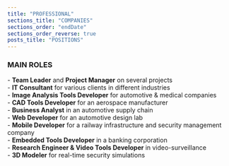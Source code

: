```yaml
---
title: "PROFESSIONAL"
sections_title: "COMPANIES"
sections_order: "endDate"
sections_order_reverse: true
posts_title: "POSITIONS"
---
```


<h3>MAIN ROLES</h3>
- <b>Team Leader</b> and <b>Project Manager</b> on several projects<br>
- <b>IT Consultant</b> for various clients in different industries<br>
- <b>Image Analysis Tools Developer</b> for automotive & medical companies<br>
- <b>CAD Tools Developer</b> for an aerospace manufacturer<br>
- <b>Business Analyst</b> in an automotive supply chain<br>
- <b>Web Developer</b> for an automotive design lab<br>
- <b>Mobile Developer</b> for a railway infrastructure and security management company<br>
- <b>Embedded Tools Developer</b> in a banking corporation<br>
- <b>Research Engineer & Video Tools Developer</b> in video-surveillance<br>
- <b>3D Modeler</b> for real-time security simulations<br>
<br>
